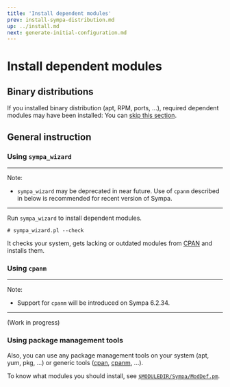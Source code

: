 ```yaml
---
title: 'Install dependent modules'
prev: install-sympa-distribution.md
up: ../install.md
next: generate-initial-configuration.md
---
```


Install dependent modules
=========================

Binary distributions
--------------------

If you installed binary distribution (apt, RPM, ports, ...), required
dependent modules may have been installed: You can
[skip this section](generate-initial-configuration.md).

General instruction
-------------------

### Using `sympa_wizard`

----
Note:

  * `sympa_wizard` may be deprecated in near future.  Use of `cpanm`
    described in below is recommended for recent version of Sympa.

----

Run ``sympa_wizard`` to install dependent modules.
```
# sympa_wizard.pl --check
```
It checks your system, gets lacking or outdated modules from
[CPAN](https://www.cpan.org/) and installs them.

### Using `cpanm`

----
Note:

  * Support for `cpanm` will be introduced on Sympa 6.2.34.

----

(Work in progress)

### Using package management tools

Also, you can use any package management tools on your system
(apt, yum, pkg, ...) or generic tools
([cpan](http://perldoc.perl.org/cpan.html),
[cpanm](https://metacpan.org/pod/distribution/App-cpanminus/bin/cpanm), ...).

To know what modules you should install,
see [``$MODULEDIR/Sympa/ModDef.pm``](../man/Sympa-ModDef.3.md).

